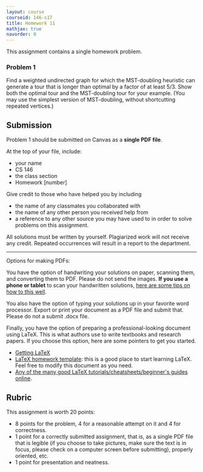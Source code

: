```yaml
---
layout: course
courseid: 146-s17
title: Homework 11
mathjax: true
navorder: 0
---
```


This assignment contains a single homework problem.

### Problem 1
Find a weighted undirected graph for which the MST-doubling heuristic can generate a tour that is longer than optimal by a factor of at least 5/3. Show both the optimal tour and the MST-doubling tour for your example. (You may use the simplest version of MST-doubling, without shortcutting repeated vertices.)

## Submission

Problem 1 should be submitted on Canvas as a __single PDF file__.

At the top of your file, include:

* your name
* CS 146
* the class section
* Homework [number]

Give credit to those who have helped you by including

* the name of any classmates you collaborated with
* the name of any other person you received help from
* a reference to any other source you may have used to in order to solve problems on this assignment.

All solutions must be written by yourself. Plagiarized work will not receive any credit. Repeated occurrences will result in a report to the department.

---
Options for making PDFs:

You have the option of handwriting your solutions on paper, scanning them, and converting them to PDF. Please do not send the images.
__If you use a phone or tablet__ to scan your handwritten solutions, [here are some tips on how to this well](http://www.howtogeek.com/209951/the-best-ways-to-scan-a-document-using-your-phone-or-tablet/).

You also have the option of typing your solutions up in your favorite word processor. Export or print your document as a PDF file and submit that. Please do not a submit .docx file.

Finally, you have the option of preparing a professional-looking document using LaTeX. This is what authors use to write textbooks and research papers. If you choose this option, here are some pointers to get you started.

* [Getting LaTeX](https://www.latex-project.org/get/)
* [LaTeX homework template](http://www.jennylam.cc/assets/template.zip): this is a good place to start learning LaTeX. Feel free to modify this document as you need.
* [Any of the many good LaTeX tutorials/cheatsheets/beginner's guides online](https://lmddgtfy.net/?q=Latex%20quickstart).


## Rubric

This assignment is worth 20 points:

* 8 points for the problem, 4 for a reasonable attempt on it and 4 for correctness.
* 1 point for a correctly submitted assignment, that is, as a single PDF file that is legible (if you choose to take pictures, make sure the text is in focus, please check on a computer screen before submitting), properly oriented, etc.
* 1 point for presentation and neatness.
